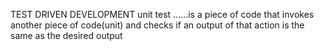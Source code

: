 TEST DRIVEN DEVELOPMENT
unit test ......is a piece of code that invokes another piece of code(unit) and checks if an output of that action is the same as the desired output
